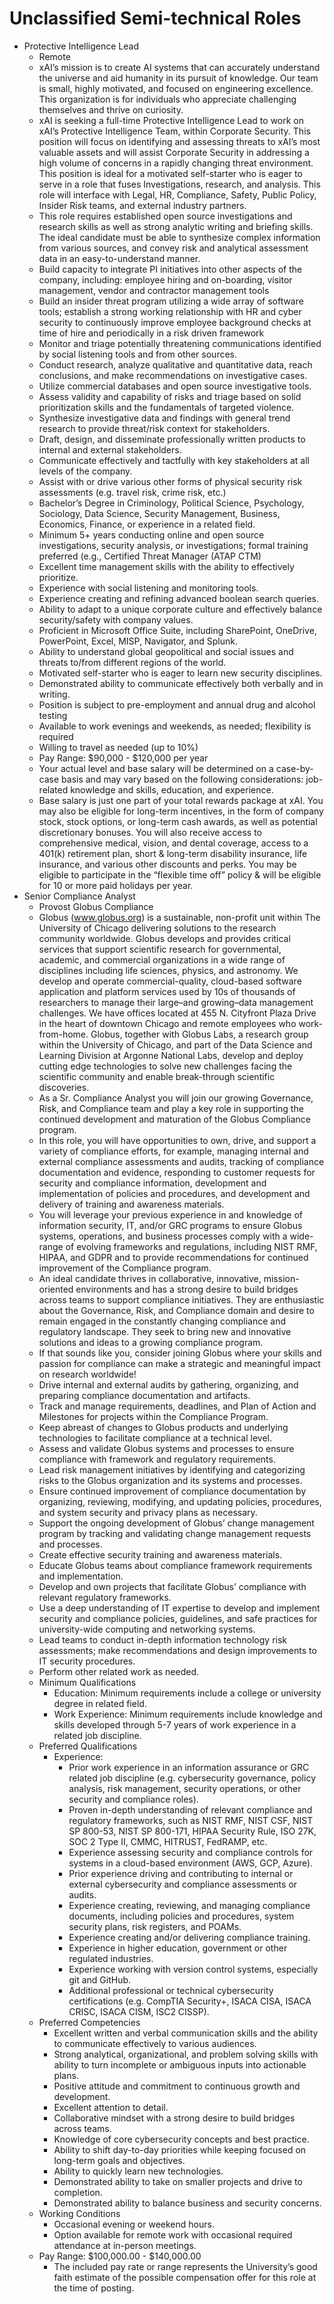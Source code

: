 #	Unclassified Semi-technical Roles


+ Protective Intelligence Lead
	- Remote
	- xAI’s mission is to create AI systems that can accurately understand the universe and aid humanity in its pursuit of knowledge. Our team is small, highly motivated, and focused on engineering excellence. This organization is for individuals who appreciate challenging themselves and thrive on curiosity. 
	- xAI is seeking a full-time Protective Intelligence Lead to work on xAI’s Protective Intelligence Team, within Corporate Security. This position will focus on identifying and assessing threats to xAI’s most valuable assets and will assist Corporate Security in addressing a high volume of concerns in a rapidly changing threat environment. This position is ideal for a motivated self-starter who is eager to serve in a role that fuses Investigations, research, and analysis. This role will interface with Legal, HR, Compliance, Safety, Public Policy, Insider Risk teams, and external industry partners. 
	- This role requires established open source investigations and research skills as well as strong analytic writing and briefing skills. The ideal candidate must be able to synthesize complex information from various sources, and convey risk and analytical assessment data in an easy-to-understand manner.
	- Build capacity to integrate PI initiatives into other aspects of the company, including: employee hiring and on-boarding, visitor management, vendor and contractor management tools
	- Build an insider threat program utilizing a wide array of software tools; establish a strong working relationship with HR and cyber security to continuously improve employee background checks at time of hire and periodically in a risk driven framework
	- Monitor and triage potentially threatening communications identified by social listening tools and from other sources.
	- Conduct research, analyze qualitative and quantitative data, reach conclusions, and make recommendations on investigative cases.
	- Utilize commercial databases and open source investigative tools.
	- Assess validity and capability of risks and triage based on solid prioritization skills and the fundamentals of targeted violence.
	- Synthesize investigative data and findings with general trend research to provide threat/risk context for stakeholders.
	- Draft, design, and disseminate professionally written products to internal and external stakeholders.
	- Communicate effectively and tactfully with key stakeholders at all levels of the company.
	- Assist with or drive various other forms of physical security risk assessments (e.g. travel risk, crime risk, etc.)
	- Bachelor’s Degree in Criminology, Political Science, Psychology, Sociology, Data Science, Security Management, Business, Economics, Finance, or experience in a related field.
	- Minimum 5+ years conducting online and open source investigations, security analysis, or investigations; formal training preferred (e.g., Certified Threat Manager (ATAP CTM)
	- Excellent time management skills with the ability to effectively prioritize.
	- Experience with social listening and monitoring tools.
	- Experience creating and refining advanced boolean search queries.
	- Ability to adapt to a unique corporate culture and effectively balance security/safety with company values.
	- Proficient in Microsoft Office Suite, including SharePoint, OneDrive, PowerPoint, Excel, MISP, Navigator, and Splunk.
	- Ability to understand global geopolitical and social issues and threats to/from different regions of the world.
	- Motivated self-starter who is eager to learn new security disciplines.
	- Demonstrated ability to communicate effectively both verbally and in writing.
	- Position is subject to pre-employment and annual drug and alcohol testing
	- Available to work evenings and weekends, as needed; flexibility is required
	- Willing to travel as needed (up to 10%)
	- Pay Range: $90,000 - $120,000 per year 
	- Your actual level and base salary will be determined on a case-by-case basis and may vary based on the following considerations: job-related knowledge and skills, education, and experience.
	- Base salary is just one part of your total rewards package at xAI. You may also be eligible for long-term incentives, in the form of company stock, stock options, or long-term cash awards, as well as potential discretionary bonuses. You will also receive access to comprehensive medical, vision, and dental coverage, access to a 401(k) retirement plan, short & long-term disability insurance, life insurance, and various other discounts and perks. You may be eligible to participate in the “flexible time off” policy & will be eligible for 10 or more paid holidays per year. 
+ Senior Compliance Analyst
	- Provost Globus Compliance
	- Globus (www.globus.org) is a sustainable, non-profit unit within The University of Chicago delivering solutions to the research community worldwide. Globus develops and provides critical services that support scientific research for governmental, academic, and commercial organizations in a wide range of disciplines including life sciences, physics, and astronomy.  We develop and operate commercial-quality, cloud-based software application and platform services used by 10s of thousands of researchers to manage their large–and growing–data management challenges. We have offices located at 455 N. Cityfront Plaza Drive in the heart of downtown Chicago and remote employees who work-from-home. Globus, together with Globus Labs, a research group within the University of Chicago, and part of the Data Science and Learning Division at Argonne National Labs, develop and deploy cutting edge technologies to solve new challenges facing the scientific community and enable break-through scientific discoveries.
	- As a Sr. Compliance Analyst you will join our growing Governance, Risk, and Compliance team and play a key role in supporting the continued development and maturation of the Globus Compliance program.
	- In this role, you will have opportunities to own, drive, and support a variety of compliance efforts, for example, managing internal and external compliance assessments and audits, tracking of compliance documentation and evidence, responding to customer requests for security and compliance information, development and implementation of policies and procedures, and development and delivery of training and awareness materials. 
	- You will leverage your previous experience in and knowledge of information security, IT, and/or GRC programs to ensure Globus systems, operations, and business processes comply with a wide-range of evolving frameworks and regulations, including NIST RMF, HIPAA, and GDPR and to provide recommendations for continued improvement of the Compliance program.
	- An ideal candidate thrives in collaborative, innovative, mission-oriented environments and has a strong desire to build bridges across teams to support compliance initiatives. They are enthusiastic about the Governance, Risk, and Compliance domain and desire to remain engaged in the constantly changing compliance and regulatory landscape. They seek to bring new and innovative solutions and ideas to a growing compliance program.
	- If that sounds like you, consider joining Globus where your skills and passion for compliance can make a strategic and meaningful impact on research worldwide!
	- Drive internal and external audits by gathering, organizing, and preparing compliance documentation and artifacts.
	- Track and manage requirements, deadlines, and Plan of Action and Milestones for projects within the Compliance Program.
	- Keep abreast of changes to Globus products and underlying technologies to facilitate compliance at a technical level.
	- Assess and validate Globus systems and processes to ensure compliance with framework and regulatory requirements.
	- Lead risk management initiatives by identifying and categorizing risks to the Globus organization and its systems and processes.
	- Ensure continued improvement of compliance documentation by organizing, reviewing, modifying, and updating policies, procedures, and system security and privacy plans as necessary.
	- Support the ongoing development of Globus’ change management program by tracking and validating change management requests and processes.
	- Create effective security training and awareness materials.
	- Educate Globus teams about compliance framework requirements and implementation.
	- Develop and own projects that facilitate Globus’ compliance with relevant regulatory frameworks.
	- Use a deep understanding of IT expertise to develop and implement security and compliance policies, guidelines, and safe practices for university-wide computing and networking systems.
	- Lead teams to conduct in-depth information technology risk assessments; make recommendations and design improvements to IT security procedures.
	- Perform other related work as needed.
	- Minimum Qualifications
		* Education: Minimum requirements include a college or university degree in related field.
		* Work Experience: Minimum requirements include knowledge and skills developed through 5-7 years of work experience in a related job discipline.
	- Preferred Qualifications
		* Experience:
			+ Prior work experience in an information assurance or GRC related job discipline (e.g. cybersecurity governance, policy analysis, risk management, security operations, or other security and compliance roles).
			+ Proven in-depth understanding of relevant compliance and regulatory frameworks, such as NIST RMF, NIST CSF, NIST SP 800-53, NIST SP 800-171, HIPAA Security Rule, ISO 27K, SOC 2 Type II, CMMC, HITRUST, FedRAMP, etc.
			+ Experience assessing security and compliance controls for systems in a cloud-based environment (AWS, GCP, Azure).
			+ Prior experience driving and contributing to internal or external cybersecurity and compliance assessments or audits.
			+ Experience creating, reviewing, and managing compliance documents, including policies and procedures, system security plans, risk registers, and POAMs.
			+ Experience creating and/or delivering compliance training.
			+ Experience in higher education, government or other regulated industries.
			+ Experience working with version control systems, especially git and GitHub.
			+ Additional professional or technical cybersecurity certifications (e.g. CompTIA Security+, ISACA CISA, ISACA CRISC, ISACA CISM, ISC2 CISSP).
	- Preferred Competencies
		* Excellent written and verbal communication skills and the ability to communicate effectively to various audiences.
		* Strong analytical, organizational, and problem solving skills with ability to turn incomplete or ambiguous inputs into actionable plans.
		* Positive attitude and commitment to continuous growth and development.
		* Excellent attention to detail.
		* Collaborative mindset with a strong desire to build bridges across teams.
		* Knowledge of core cybersecurity concepts and best practice.
		* Ability to shift day-to-day priorities while keeping focused on long-term goals and objectives.
		* Ability to quickly learn new technologies.
		* Demonstrated ability to take on smaller projects and drive to completion.
		* Demonstrated ability to balance business and security concerns.
	- Working Conditions
		* Occasional evening or weekend hours.
		* Option available for remote  work with occasional required attendance at in-person meetings.
	- Pay Range: $100,000.00 - $140,000.00
		* The included pay rate or range represents the University’s good faith estimate of the possible compensation offer for this role at the time of posting.

































































